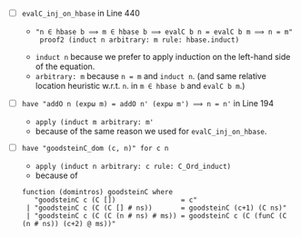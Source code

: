 - [ ] `evalC_inj_on_hbase` in Line 440
   - ```
     "n ∈ hbase b ⟹ m ∈ hbase b ⟹ evalC b n = evalC b m ⟹ n = m"
      proof2 (induct n arbitrary: m rule: hbase.induct)
      ```
   - `induct n` because we prefer to apply induction on the left-hand side of the equation.
   - `arbitrary: m` because `n = m` and `induct n`. (and same relative location heuristic w.r.t. `n`. in `m ∈ hbase b` and `evalC b m`.)
   
- [ ]  `have "addO n (expω m) = addO n' (expω m') ⟹ n = n'` in Line 194
   - `apply (induct m arbitrary: m'`
   - because of the same reason we used for `evalC_inj_on_hbase`.
     
- [ ] `have "goodsteinC_dom (c, n)" for c n`
   - `apply (induct n arbitrary: c rule: C_Ord_induct)`
   - because of
   ```
   function (domintros) goodsteinC where
      "goodsteinC c (C [])                = c"
    | "goodsteinC c (C (C [] # ns))       = goodsteinC (c+1) (C ns)"
    | "goodsteinC c (C (C (n # ns) # ms)) = goodsteinC c (C (funC (C (n # ns)) (c+2) @ ms))"
    ```

